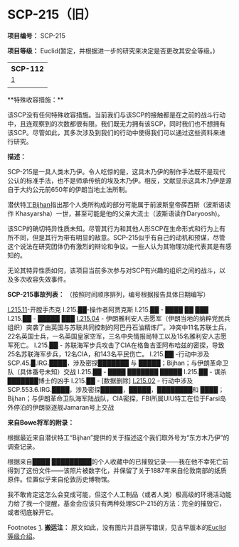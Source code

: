 # SCP-215（旧）
                        





**项目编号：** SCP-215

**项目等级：** Euclid(暂定，并根据进一步的研究来决定是否更改其安全等级。)

<table class='wiki-content-table'>
 <tr>
  <th colspan='1' rowspan='1'>SCP-112</th>
 </tr>
 <tr>
  <td colspan='1'
      rowspan='1'>
   <sup class='footnoteref'>
    <a shape='rect' class='footnoteref' id='footnoteref-1' href='javascript:;' onclick='WIKIDOT.page.utils.scrollToReference(&apos;footnote-1&apos;)'>1</a>
   </sup>
  </td>
 </tr>
 <tr>
  <td colspan='1'
      rowspan='1' />
 </tr>
</table>
**特殊收容措施：** 

该SCP没有任何特殊收容措施。当前我们与该SCP的接触都是在之前的战斗行动中，且连观察到的次数都很有限。我们既无力拥有该SCP，同时我们也不想拥有该SCP。尽管如此，其多次涉及到我们的行动中使得我们可以通过这些资料来进行研究。

**描述：** 

SCP-215是一具人类木乃伊。令人吃惊的是，这具木乃伊的制作手法既不是现代公认的标准手法，也不是师承传统的埃及木乃伊。相反，文献显示这具木乃伊是源自于大约公元前650年的伊朗当地土法所制。

潜伏特工[Bijhan](//scp-wiki-cn.wikidot.com/bijhan)指出那个人类所构成的部分可能属于前波斯皇帝薛西斯（波斯语读作 Khasyarsha）一世，甚至可能是他的父亲大流士（波斯语读作Daryoosh)。

该SCP的确切特异性质未知。尽管其行为和其他人形SCP在生命形式和行为上有所不同，但是其行为带有明显的敌意。SCP-215似乎有自己的动机和预谋，尽管这个说法在研究团体仍有激烈的辩论和争议。一些人认为其物理功能代表其是有感知的。

无论其特异性质如何，该项目当前多次参与对SCP有兴趣的组织之间的战斗，以及多次收容失效事件。

**SCP-215事故列表：** 
（按照时间顺序排列，编号根据报告具体日期编写）

[I.215.11](//scp-wiki-cn.wikidot.com/old:i-215-11)-开膛手杰克
I.215.██-操作者阿贾克斯
I.215.██ - ████ ██ ███
I.215.██ - █████ ███
[I.215.04](//scp-wiki-cn.wikidot.com/old:i-215-04) - 伊朗雅利安人志愿军（伊朗当地的纳粹党民兵组织）突袭了由英国与苏联共同控制的阿巴丹石油精炼厂。冲突中11名苏联士兵，22名英国士兵，一名英国皇家空军，三名中央情报局特工以及15名雅利安人志愿军死亡。
I.215.██ - 苏联海军步兵攻击了CIA在格鲁吉亚阿布哈兹的密探，导致25名苏联海军步兵，12名CIA，和143名平民伤亡。
I.215.██ -行动中涉及SCP.45.█.IRG.████，涉及密探███████ 与 █████；Bijhan；与伊朗革命卫队（具体番号未知）交战
I.215.██ - ████ ███████ █████
I.215.██ - 谋杀███████博士的凶手
I.215.██ - [数据删除]
[I.215.02](//scp-wiki-cn.wikidot.com/old:i-215-02) - 行动中涉及SCP.553.6.IRG.████，涉及密探█████，█████，████████和 ████；Bijhan；与伊朗革命卫队海军陆战队，CIA密探，FBI所属UIU特工在位于Farsi岛外停泊的伊朗驱逐舰Jamaran号上交战

**来自Bowe将军的附录：** 

根据最近来自潜伏特工“Bijhan”提供的关于描述这个我们取外号为“东方木乃伊”的调查记录。

根据来自████ █████████的个人收藏中的已摧毁记录——我在他不幸死亡前得到了这份文件——该照片被数字化，并保留了关于1887年来自伦敦南部的纸质原件。位置似乎来自伦敦历史博物馆。

我不敢肯定这怎么会变成可能，但这个人工制品（或者人类）极高级的环境活动能力给了我一个提醒，基金会应该只有两种处理SCP-215的方法：完全的摧毁它，或者彻底躲开它。


Footnotes
<a shape='rect' href='javascript:;' onclick='WIKIDOT.page.utils.scrollToReference(&apos;footnoteref-1&apos;)'>1</a>. **搬运注：** 原文如此，没有图片并且拼写错误，见古早版本的[Euclid等级介绍](//scp-wiki-cn.wikidot.comhttp://web.archive.org/web/20080808113545/http://scp-wiki.wikidot.com:80/module-pagesbytag-tag-euclid-category-default)。


                    